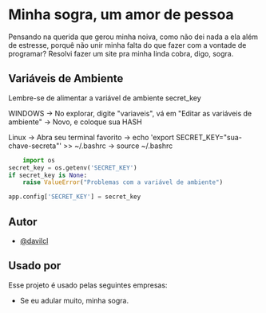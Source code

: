 
# Minha sogra, um amor de pessoa

Pensando na querida que gerou minha noiva, como não dei nada a ela além de estresse, porquê não unir minha falta do que fazer com a vontade de programar? Resolvi fazer um site pra minha linda cobra, digo, sogra.





## Variáveis de Ambiente

Lembre-se de alimentar a variável de ambiente secret_key

WINDOWS -> No explorar, digite "variaveis", vá em "Editar as variáveis de ambiente" -> Novo, e coloque sua HASH

Linux -> Abra seu terminal favorito
-> echo 'export SECRET_KEY="sua-chave-secreta"' >> ~/.bashrc
-> source ~/.bashrc
```python
    import os
secret_key = os.getenv('SECRET_KEY')
if secret_key is None:
    raise ValueError("Problemas com a variável de ambiente")

app.config['SECRET_KEY'] = secret_key

```


## Autor

- [@davilcl](https://www.github.com/davilcl)


## Usado por

Esse projeto é usado pelas seguintes empresas:

- Se eu adular muito, minha sogra.


